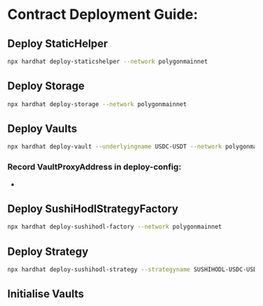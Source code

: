 # Contract Deployment Guide:

## Deploy StaticHelper

```sh
npx hardhat deploy-staticshelper --network polygonmainnet
```

## Deploy Storage

```sh
npx hardhat deploy-storage --network polygonmainnet
```

## Deploy Vaults

```sh
npx hardhat deploy-vault --underlyingname USDC-USDT --network polygonmainnet
```

### Record VaultProxyAddress in deploy-config:

- 

## Deploy SushiHodlStrategyFactory

```sh
npx hardhat deploy-sushihodl-factory --network polygonmainnet
```

## Deploy Strategy

```sh
npx hardhat deploy-sushihodl-strategy --strategyname SUSHIHODL-USDC-USDT-V1 --network polygonmainnet
```

## Initialise Vaults

